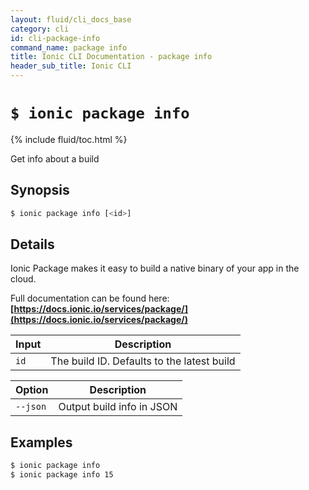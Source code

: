 ```yaml
---
layout: fluid/cli_docs_base
category: cli
id: cli-package-info
command_name: package info
title: Ionic CLI Documentation - package info
header_sub_title: Ionic CLI
---
```


# `$ ionic package info`

{% include fluid/toc.html %}

Get info about a build
## Synopsis

```bash
$ ionic package info [<id>]
```
  
## Details

Ionic Package makes it easy to build a native binary of your app in the cloud.

Full documentation can be found here: **[https://docs.ionic.io/services/package/](https://docs.ionic.io/services/package/)**


Input | Description
----- | ----------
`id` | The build ID. Defaults to the latest build


Option | Description
------ | ----------
`--json` | Output build info in JSON

## Examples

```bash
$ ionic package info 
$ ionic package info 15
```
